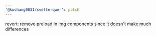 ```yaml
---
'@kwchang0831/svelte-qwer': patch
---
```


revert: remove preload in img components since it doesn't make much differences
